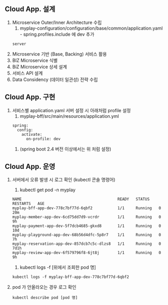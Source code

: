 ## Cloud App. 설계    
1. Microservice Outer/Inner Architecture 수립
    1. myplay-configuration/configuration/base/common/application.yaml - spring.profiles.include 에 dev 추가
    ```
    server
    ```
 1. Microservice 기반 (Base, Backing) 서비스 활용
 1. BIZ Microservice 식별
 1. BiZ Microservice 상세 설계
 1. 서비스 API 설계
 1. Data Considency (데이터 일관성) 전략 수립

## Cloud App. 구현    
1. 서비스별 application.yaml 서버 설정 시 아래처럼 profile 설정
    1. myplay-bff/src/main/resources/application.yml
    ```
    spring:
      config:
        activate:
          on-profile: dev
    ```
    1. (spring boot 2.4 버전 이상에서는 위 처럼 설정) 

## Cloud App. 운영
1. 서버에서 오류 발생 시 로그 확인 (kubectl 콘솔 명령어)
    1. kubectl get pod -n myplay
    ```
    NAME                                          READY   STATUS    RESTARTS   AGE
    myplay-bff-app-dev-778c7bf77d-6qbf2           1/1     Running   0          20m
    myplay-member-app-dev-6cd75dd7d9-vcrdr        1/1     Running   0          9h
    myplay-payment-app-dev-5f7dcb4685-gkxd8       1/1     Running   0          10d
    myplay-playground-app-dev-68b56d4dfc-5p8r7    1/1     Running   0          7h
    myplay-reservation-app-dev-857dcb7c5c-dlzs8   1/1     Running   0          7d1h
    myplay-review-app-dev-6f579796f8-6jt8j        1/1     Running   0          9h
    ```
    1. kubectl logs -f [위에서 조회한 pod 명]
    ```
    kubectl logs -f myplay-bff-app-dev-778c7bf77d-6qbf2
    ```

1. pod 가 안올라오는 경우 로그 확인
    ```
    kubectl describe pod [pod 명]   
    ```  

